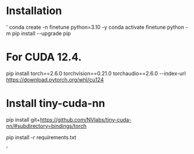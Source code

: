 # Installation
'
conda create -n finetune python=3.10 -y
conda activate finetune
python -m pip install --upgrade pip

# For CUDA 12.4.
pip install torch==2.6.0 torchvision==0.21.0 torchaudio==2.6.0 --index-url https://download.pytorch.org/whl/cu124
# Install tiny-cuda-nn
pip install git+https://github.com/NVlabs/tiny-cuda-nn/#subdirectory=bindings/torch

pip install -r requirements.txt

'